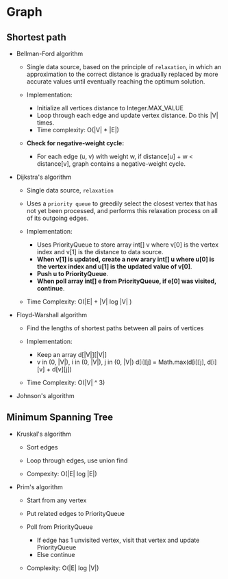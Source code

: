 # Graph

## Shortest path

- Bellman-Ford algorithm
    - Single data source, based on the principle of `relaxation`, in which an approximation to the correct distance is gradually replaced by more accurate values until eventually reaching the optimum solution.

    - Implementation:
        - Initialize all vertices distance to Integer.MAX_VALUE
        - Loop through each edge and update vertex distance. Do this |V| times. 
        - Time complexity: O(|V| * |E|)
    
    - **Check for negative-weight cycle:**
        - For each edge (u, v) with weight w, if distance[u] + w < distance[v], graph contains a negative-weight cycle.

- Dijkstra's algorithm
    - Single data source, `relaxation`

    - Uses a `priority queue` to greedily select the closest vertex that has not yet been processed, and performs this relaxation process on all of its outgoing edges.

    - Implementation: 
        - Uses PriorityQueue to store array int[] v where v[0] is the vertex index and v[1] is the distance to data source.
        - **When v[1] is updated, create a new arary int[] u where u[0] is the vertex index and u[1] is the updated value of v[0]**.
        - **Push u to PriorityQueue**.
        - **When poll array int[] e from PriorityQueue, if e[0] was visited, continue**.

    - Time Complexity: O(|E| + |V| log |V| )

- Floyd-Warshall algorithm

    - Find the lengths of shortest paths between all pairs of vertices

    - Implementation: 
        - Keep an array d[|V|][|V|]
        - v in (0, |V|), i in (0, |V|), j in (0, |V|) d[i][j] = Math.max(d[i][j], d[i][v] + d[v][j])

    - Time Complexity: O(|V| ^ 3)

- Johnson's algorithm

## Minimum Spanning Tree

- Kruskal's algorithm
    - Sort edges

    - Loop through edges, use union find

    - Compexity: O(|E| log |E|)

- Prim's algorithm
    - Start from any vertex

    - Put related edges to PriorityQueue

    - Poll from PriorityQueue
        - If edge has 1 unvisited vertex, visit that vertex and update PriorityQueue
        - Else continue
    
    - Complexity: O(|E| log |V|)
